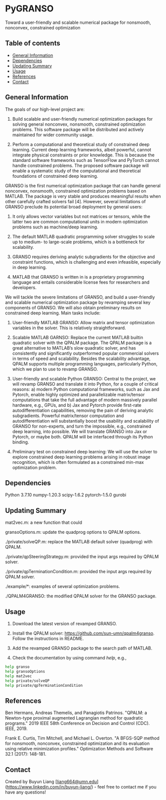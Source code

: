 # PyGRANSO

Toward a user-friendly and scalable numerical package for nonsmooth, nonconvex, constrained optimization

## Table of contents
* [General Information](#general-information)
* [Dependencies](#dependencies)
* [Updating Summary](#updating-summary)
* [Usage](#usage)
* [References](#references)
* [Contact](#contact)

## General Information

The goals of our high-level project are: 

1) Build scalable and user-friendly numerical optimization packages for solving general nonconvex, nonsmooth, constrained optimization problems. This software package will be distributed and actively maintained for wider community usage. 

2) Perform a computational and theoretical study of constrained deep learning. Current deep learning frameworks, albeit powerful, cannot integrate physical constraints or prior knowledge. This is because the standard software frameworks such as TensorFlow and PyTorch cannot handle constrained problems. The proposed software package will enable a systematic study of the computational and theoretical foundations of constrained deep learning. 

GRANSO is the first numerical optimization package that can handle general nonconvex, nonsmooth, constrained optimization problems based on MATLAB. The package is very stable and produces meaningful results when other carefully crafted solvers fail [4]. However, several limitations of GRANSO preclude its potential broad deployment by general users: 

1) It only allows vector variables but not matrices or tensors, while the latter two are common computational units in modern optimization problems such as machine/deep learning.   

2) The default MATLAB quadratic programming solver struggles to scale up to medium- to large-scale problems, which is a bottleneck for scalability. 

3) GRANSO requires deriving analytic subgradients for the objective and constraint functions, which is challenging and even infeasible, especially in deep learning.  

4) MATLAB that GRANSO is written in is a proprietary programming language and entails considerable license fees for researchers and developers. 

We will tackle the severe limitations of GRANSO, and build a user-friendly and scalable numerical optimization package by revamping several key components of GRANSO. We will also obtain preliminary results on constrained deep learning. Main tasks include: 

1) User-friendly MATLAB GRANSO: Allow matrix and tensor optimization variables in the solver. This is relatively straightforward.  

2) Scalable MATLAB GARNSO: Replace the current MATLAB builtin quadratic solver with the QPALM package. The QPALM package is a great alternative to MATLAB’s slow quadratic solver,  and has consistently and significantly outperformed popular commercial solvers in terms of speed and scalability. Besides the scalability advantage, QPALM supports multiple programming languages, particularly Python, which we plan to use to revamp GRANSO. 

3) User-friendly and scalable Python GRANSO: Central to the project, we will revamp GRANSO and translate it into Python, for a couple of critical reasons: a) modern Python computational frameworks, such as Jax and Pytorch, enable highly optimized and parallelizable matrix/tensor computations that take the full advantage of modern massively parallel hardware, e.g., GPUs, and b) Jax and Pytorch provide first-rate autodifferentiation capabilities, removing the pain of deriving analytic subgradients. Powerful matrix/tensor computation and autodifferentiation will substantially boost the usability and scalability of GRANSO for non-experts, and turn the impossible, e.g., constrained deep learning, into possible. We will translate GRANSO into Jax or Pytorch, or maybe both. QPALM will be interfaced through its Python binding. 

4) Preliminary test on constrained deep learning: We will use the solver to explore constrained deep learning problems arising in robust image recognition, which is often formulated as a constrained min-max optimization problem.

## Dependencies

Python 3.7.10
numpy-1.20.3 
scipy-1.6.2
pytorch-1.5.0
gurobi

## Updating Summary

mat2vec.m: a new function that could 

gransoOptions.m: update the quadprog options to QPALM options.

./private/solveQP.m: replace the MATLAB default solver (quadprog) with QPALM.

./private/qpSteeringStrategy.m: provided the input args required by QPALM solver.

./private/qpTerminationCondition.m: provided the input args required by QPALM solver.

./example/*: examples of several optimization problems.

./QPALM4GRANSO: the modified QPALM solver for the GRANSO package.

## Usage

1. Download the latest version of revamped GRANSO.

2. Install the QPALM solver: https://github.com/sun-umn/qpalm4granso. Follow the instructions in README.

3. Add the revamped GRANSO package to the search path of MATLAB.

4. Check the documentation by using command *help*, e.g., 
```bash
help granso
help gransoOptions
help mat2vec
help private/solveQP
help private/qpTerminationCondition
```

## References
Ben Hermans, Andreas Themelis, and Panagiotis Patrinos. "QPALM: a Newton-type proximal augmented Lagrangian method for quadratic programs." 2019 IEEE 58th Conference on Decision and Control (CDC). IEEE, 2019.

Frank E. Curtis, Tim Mitchell, and Michael L. Overton. "A BFGS-SQP method for nonsmooth, nonconvex, constrained optimization and its evaluation using relative minimization profiles." Optimization Methods and Software 32.1 (2017): 148-181.

## Contact
Created by Buyun Liang [liang664@umn.edu] (https://www.linkedin.com/in/buyun-liang/) - feel free to contact me if you have any questions!
